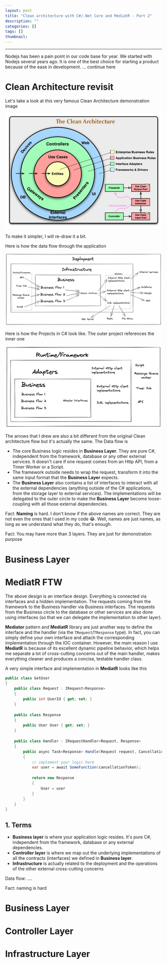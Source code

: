```yaml
---
layout: post
title: "Clean architecture with C#/.Net Core and MediatR - Part 2"
description: ""
categories: []
tags: []
thumbnail:
---
```


---

Nodejs has been a pain point in our code base for year. We started with Nodejs several years ago. It
is one of the best choice for starting a product because of the ease in development.
... continue here

# Clean Architecture revisit

Let's take a look at this very famous Clean Architecture demonstration image

![Clean Architecture](/files/2021-07-13-clean-architecture/clean-architecture.jpg)

To make it simpler, I will re-draw it a bit.

Here is how the data flow through the application

![Data Flow](/files/2021-07-13-clean-architecture/data-flow.png)

Here is how the Projects in C# look like. The outer project references the inner one

![Reference](/files/2021-07-13-clean-architecture/reference.png)

The arrows that I drew are also a bit different from the original Clean architecture flow but it's
actually the same. The Data flow is

- The core Business logic resides in **Business Layer**. They are pure C#, independent from the
framework, database or any other external services. It doesn't care if one request comes from an
Http API, from a Timer Worker or a Script.
- The framework outside needs to wrap the request, transform it into the same input format that the
**Business Layer** expects.
- The **Business Layer** also contains a list of interfaces to interact with all the external
dependencies (anything outside of the C# applications, from the storage layer to external services).
The implementations will be delegated to the outer circle to make the **Business Layer** become
loose-coupling with all those external dependencies.

Fact: **Naming** is hard. I don't know if the above names are correct. They are not even the ones
that I used in my code :joy:. Well, names are just names, as long as we understand what they do,
that's enough.

Fact: You may have more than 3 layers. They are just for demonstration purpose

# Business Layer


# MediatR FTW

The above design is an interface design. Everything is connected via interfaces and a hidden
implementation. The requests coming from the framework to the Business handler via Business
interfaces. The requests from the Business circle to the database or other services are also done
using interfaces (so that we can delegate the implementation to other layer).

**Mediator** pattern and **MediatR** library are just another way to define the interface and the
handler (via the `TRequest`/`TResponse` type). In fact, you can simply define your own interface and
attach the corresponding implementation through the IOC container. However, the main reason I use
**MediatR** is because of its excellent dynamic pipeline behavior, which helps me separate a lot of
cross-cutting concerns out of the main handler, makes everything cleaner and produces a concise,
testable handler class.

A very simple interface and implementation in **MediatR** looks like this

```csharp
public class GetUser
{
    public class Request : IRequest<Response>
    {
        public int UserId { get; set; }
    }

    public class Response
    {
        public User User { get; set; }
    }

    public class Handler : IRequestHandler<Request, Response>
    {
        public async Task<Response> Handle(Request request, CancellationToken cancellationToken)
        {
            // implement your logic here
            var user = await SomeFunction(cancellationToken);

            return new Response
            {
                User = user
            }
        }
    }
}
```


## 1. Terms

- **Business layer** is where your application logic resides. It's pure C#, independent from the
  framework, database or any external dependencies.
- **Controller layer** is where we map out the underlying implementations of all the contracts (interfaces) we
  defined in **Business layer**.
- **Infrastructure** is actually related to the deployment and the operations of the other external
  cross-cutting concerns







Data flow: ....

Fact: naming is hard



# Business Layer

# Controller Layer

# Infrastructure Layer
